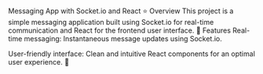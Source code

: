 
Messaging App with Socket.io and React ⭐
Overview
This project is a simple messaging application built using Socket.io for real-time communication and React for the frontend user interface.
🏪
Features
Real-time messaging: Instantaneous message updates using Socket.io.

User-friendly interface: Clean and intuitive React components for an optimal user experience.
🦘
